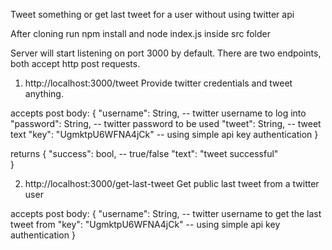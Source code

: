 Tweet something or get last tweet for a user without using twitter api


After cloning run 
npm install and node index.js inside src folder


Server will start listening on port 3000 by default. There are two endpoints, both accept http post requests.


1. http://localhost:3000/tweet
Provide twitter credentials and tweet anything.


accepts post body:
{
  "username": String, -- twitter username to log into
  "password": String, -- twitter password to be used
  "tweet": String,    -- tweet text
  "key": "UgmktpU6WFNA4jCk" -- using simple api key authentication
}


returns 
{
  "success": bool,             -- true/false
  "text": "tweet successful"   
}


2. http://localhost:3000/get-last-tweet
Get public last tweet from a twitter user


accepts post body:
{
  "username": String, -- twitter username to get the last tweet from
  "key": "UgmktpU6WFNA4jCk" -- using simple api key authentication
}
